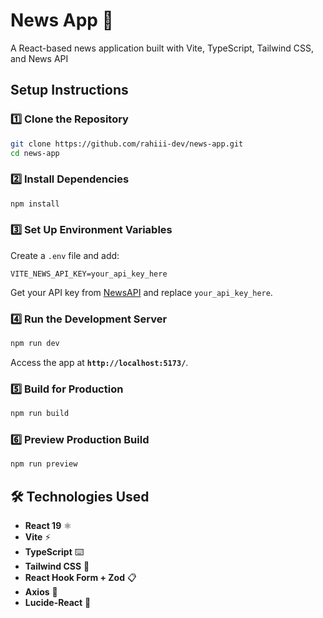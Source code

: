 # News App 📰

A React-based news application built with Vite, TypeScript, Tailwind CSS, and News API

## Setup Instructions

### 1️⃣ Clone the Repository
```sh
git clone https://github.com/rahiii-dev/news-app.git
cd news-app
```

### 2️⃣ Install Dependencies
```sh
npm install
```

### 3️⃣ Set Up Environment Variables
Create a `.env` file and add:
```env
VITE_NEWS_API_KEY=your_api_key_here
```
Get your API key from [NewsAPI](https://newsapi.org) and replace `your_api_key_here`.

### 4️⃣ Run the Development Server
```sh
npm run dev
```
Access the app at **`http://localhost:5173/`**.

### 5️⃣ Build for Production
```sh
npm run build
```

### 6️⃣ Preview Production Build
```sh
npm run preview
```

## 🛠️ Technologies Used
- **React 19** ⚛️  
- **Vite** ⚡  
- **TypeScript** ⌨️  
- **Tailwind CSS** 🎨  
- **React Hook Form + Zod** 📋  
- **Axios** 🔗  
- **Lucide-React** 🎨  